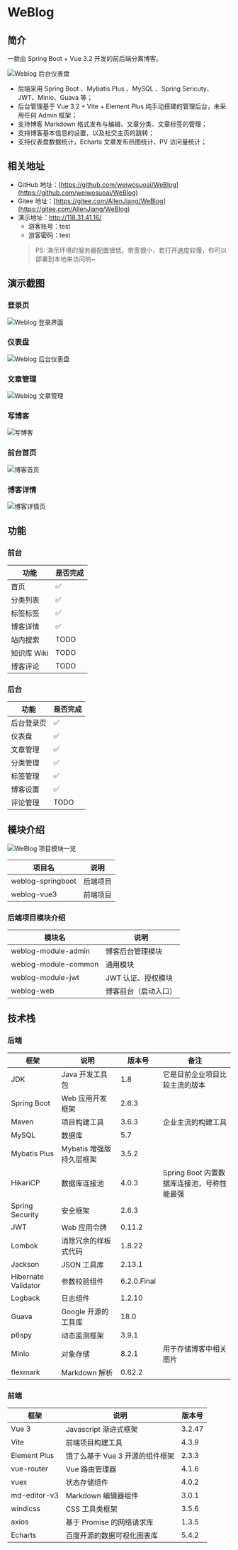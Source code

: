 # WeBlog

## 简介

一款由 Spring Boot + Vue 3.2 开发的前后端分离博客。

![Weblog 后台仪表盘](https://img.quanxiaoha.com/quanxiaoha/168887767469647 "Weblog 后台仪表盘")

- 后端采用 Spring Boot 、Mybatis Plus 、MySQL 、Spring Sericuty、JWT、Minio、Guava 等；
- 后台管理基于 Vue 3.2 + Vite + Element Plus 纯手动搭建的管理后台，未采用任何 Admin 框架；
- 支持博客 Markdown 格式发布与编辑、文章分类、文章标签的管理；
- 支持博客基本信息的设置，以及社交主页的跳转；
- 支持仪表盘数据统计，Echarts 文章发布热图统计、PV 访问量统计；

## 相关地址

- GitHub 地址：[https://github.com/weiwosuoai/WeBlog](https://github.com/weiwosuoai/WeBlog)
- Gitee 地址：[https://gitee.com/AllenJiang/WeBlog](https://gitee.com/AllenJiang/WeBlog)
- 演示地址：http://118.31.41.16/
  - 游客账号：test
  - 游客密码：test
   > PS: 演示环境的服务器配置很低，带宽很小，若打开速度较慢，你可以部署到本地来访问哟~
  

## 演示截图

### 登录页

![Weblog 登录界面](https://img.quanxiaoha.com/quanxiaoha/168887753888612 "Weblog 登录界面")

### 仪表盘

![Weblog 后台仪表盘](https://img.quanxiaoha.com/quanxiaoha/168887767469647 "Weblog 后台仪表盘")

### 文章管理

![Weblog 文章管理](https://img.quanxiaoha.com/quanxiaoha/168888895520650 "Weblog 文章管理")

### 写博客

![写博客](https://img.quanxiaoha.com/quanxiaoha/168887786123214 "写博客")

### 前台首页

![博客首页](https://img.quanxiaoha.com/quanxiaoha/168932967952110 "博客首页")

### 博客详情

![博客详情页](https://img.quanxiaoha.com/quanxiaoha/168932977229549 "博客详情页")

## 功能

### 前台

| 功能        | 是否完成 |
| ----------- | -------- |
| 首页        | ✅        |
| 分类列表    | ✅        |
| 标签标签    | ✅        |
| 博客详情    | ✅        |
| 站内搜索    | TODO     |
| 知识库 Wiki | TODO     |
| 博客评论    | TODO     |

### 后台

| 功能       | 是否完成 |
| ---------- | -------- |
| 后台登录页 | ✅        |
| 仪表盘     | ✅        |
| 文章管理   | ✅        |
| 分类管理   | ✅        |
| 标签管理   | ✅        |
| 博客设置   | ✅        |
| 评论管理   | TODO     |

## 模块介绍

![WeBlog 项目模块一览](https://img.quanxiaoha.com/quanxiaoha/168886574109414 "WeBlog 项目模块一览")

| 项目名            | 说明     |
| ----------------- | -------- |
| weblog-springboot | 后端项目 |
| weblog-vue3       | 前端项目 |

### 后端项目模块介绍

| 模块名               | 说明                 |
| -------------------- | -------------------- |
| weblog-module-admin  | 博客后台管理模块     |
| weblog-module-common | 通用模块             |
| weblog-module-jwt    | JWT 认证、授权模块   |
| weblog-web           | 博客前台（启动入口） |

## 技术栈

### 后端

| 框架                | 说明                     | 版本号      | 备注                                       |
| ------------------- | ------------------------ | ----------- | ------------------------------------------ |
| JDK                 | Java 开发工具包          | 1.8         | 它是目前企业项目比较主流的版本             |
| Spring Boot         | Web 应用开发框架         | 2.6.3       |                                            |
| Maven               | 项目构建工具             | 3.6.3       | 企业主流的构建工具                         |
| MySQL               | 数据库                   | 5.7         |                                            |
| Mybatis Plus        | Mybatis 增强版持久层框架 | 3.5.2       |                                            |
| HikariCP            | 数据库连接池             | 4.0.3       | Spring Boot 内置数据库连接池，号称性能最强 |
| Spring Security     | 安全框架                 | 2.6.3       |                                            |
| JWT                 | Web 应用令牌             | 0.11.2      |                                            |
| Lombok              | 消除冗余的样板式代码     | 1.8.22      |                                            |
| Jackson             | JSON 工具库              | 2.13.1      |                                            |
| Hibernate Validator | 参数校验组件             | 6.2.0.Final |                                            |
| Logback             | 日志组件                 | 1.2.10      |                                            |
| Guava               | Google 开源的工具库      | 18.0        |                                            |
| p6spy               | 动态监测框架             | 3.9.1       |                                            |
| Minio               | 对象存储                 | 8.2.1       | 用于存储博客中相关图片                     |
| flexmark            | Markdown 解析            | 0.62.2      |                                            |

### 前端

| 框架         | 说明                            | 版本号 |
| ------------ | ------------------------------- | ------ |
| Vue 3        | Javascript 渐进式框架           | 3.2.47 |
| Vite         | 前端项目构建工具                | 4.3.9  |
| Element Plus | 饿了么基于 Vue 3 开源的组件框架 | 2.3.3  |
| vue-router   | Vue 路由管理器                  | 4.1.6  |
| vuex         | 状态存储组件                    | 4.0.2  |
| md-editor-v3 | Markdown 编辑器组件             | 3.0.1  |
| windicss     | CSS 工具类框架                  | 3.5.6  |
| axios        | 基于 Promise 的网络请求库       | 1.3.5  |
| Echarts      | 百度开源的数据可视化图表库      | 5.4.2  |

